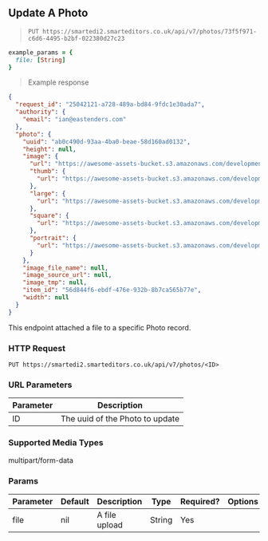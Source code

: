 ## Update A Photo

> `PUT https://smartedi2.smarteditors.co.uk/api/v7/photos/73f5f971-c6d6-4495-b2bf-022380d27c23`

```ruby
example_params = {
  file: [String]
}
```

> Example response

```json
{
  "request_id": "25042121-a728-489a-bd84-9fdc1e30ada7",
  "authority": {
    "email": "ian@eastenders.com"
  },
  "photo": {
    "uuid": "ab0c490d-93aa-4ba0-beae-58d160ad0132",
    "height": null,
    "image": {
      "url": "https://awesome-assets-bucket.s3.amazonaws.com/development/uploads/photo/image/28/test.jpeg",
      "thumb": {
        "url": "https://awesome-assets-bucket.s3.amazonaws.com/development/uploads/photo/image/28/thumb_test.jpeg"
      },
      "large": {
        "url": "https://awesome-assets-bucket.s3.amazonaws.com/development/uploads/photo/image/28/large_test.jpeg"
      },
      "square": {
        "url": "https://awesome-assets-bucket.s3.amazonaws.com/development/uploads/photo/image/28/square_test.jpeg"
      },
      "portrait": {
        "url": "https://awesome-assets-bucket.s3.amazonaws.com/development/uploads/photo/image/28/portrait_test.jpeg"
      }
    },
    "image_file_name": null,
    "image_source_url": null,
    "image_tmp": null,
    "item_id": "56d844f6-ebdf-476e-932b-8b7ca565b77e",
    "width": null
  }
}
```

This endpoint attached a file to a specific Photo record.

### HTTP Request

`PUT https://smartedi2.smarteditors.co.uk/api/v7/photos/<ID>`


### URL Parameters

Parameter | Description
--------- | -----------
ID | The uuid of the Photo to update


### Supported Media Types

multipart/form-data

### Params

Parameter | Default | Description | Type | Required? | Options
--------- | ------- | ----------- | ---- | --------- | -------
file | nil | A file upload | String | Yes |